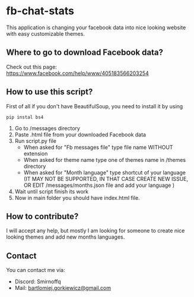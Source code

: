 # fb-chat-stats

This application is changing your facebook data into nice looking website with easy customizable themes.

## Where to go to download Facebook data?

Check out this page: https://www.facebook.com/help/www/405183566203254

## How to use this script?

First of all if you don't have BeautifulSoup, you need to install it by using 
```
pip instal bs4
```

1. Go to /messages directory
2. Paste .html file from your downloaded Facebook data
3. Run script.py file
	- When asked for "Fb messages file" type file name WITHOUT extension
	- When asked for theme name type one of themes name in /themes directory
	- When asked for "Month language" type shortcut of your language (IT MAY NOT BE SUPPORTED, IN THAT CASE CREATE NEW ISSUE, OR EDIT /messages/months.json file and add your language )
4. Wait until script finish its work
5. Now in main folder you should have index.html file.

## How to contribute?

I will accept any help, but mostly I am looking for someone to create nice looking themes and add new months languages.


## Contact
You can contact me via:
- Discord: Smirnoffq
- Mail: bartlomiej.gorkiewicz@gmail.com 
